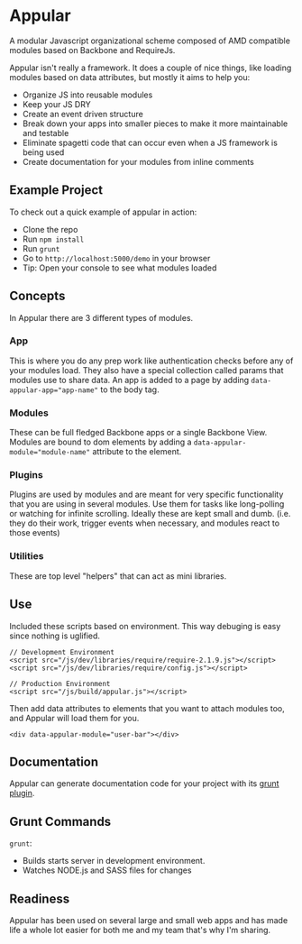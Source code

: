 # Appular

A modular Javascript organizational scheme composed of AMD compatible modules based on Backbone and RequireJs.

Appular isn't really a framework.  It does a couple of nice things, like loading modules based on data attributes, but mostly it aims to help you:
- Organize JS into reusable modules
- Keep your JS DRY
- Create an event driven structure
- Break down your apps into smaller pieces to make it more maintainable and testable
- Eliminate spagetti code that can occur even when a JS framework is being used
- Create documentation for your modules from inline comments

## Example Project
To check out a quick example of appular in action:
- Clone the repo
- Run `npm install`
- Run `grunt`
- Go to `http://localhost:5000/demo` in your browser
- Tip: Open your console to see what modules loaded

## Concepts
In Appular there are 3 different types of modules.

### App
This is where you do any prep work like authentication checks before any of your modules load.  They also have a special collection called params that modules use to share data.  An app is added to a page by adding `data-appular-app="app-name"` to the body tag.

### Modules
These can be full fledged Backbone apps or a single Backbone View.  Modules are bound to dom elements by adding a `data-appular-module="module-name"` attribute to the element.

### Plugins
Plugins are used by modules and are meant for very specific functionality that you are using in several modules.  Use them for tasks like long-polling or watching for infinite scrolling.  Ideally these are kept small and dumb. (i.e. they do their work, trigger events when necessary, and modules react to those events)

### Utilities
These are top level "helpers" that can act as mini libraries.

## Use
Included these scripts based on environment.  This way debuging is easy since nothing is uglified.

```
// Development Environment
<script src="/js/dev/libraries/require/require-2.1.9.js"></script>
<script src="/js/dev/libraries/require/config.js"></script>
```

```
// Production Environment
<script src="/js/build/appular.js"></script>
```

Then add data attributes to elements that you want to attach modules too, and Appular will load them for you.
```
<div data-appular-module="user-bar"></div>
```

## Documentation

Appular can generate documentation code for your project with its [grunt plugin](https://github.com/adamwdraper/grunt-appular-docs).

## Grunt Commands
`grunt`:
- Builds starts server in development environment.
- Watches NODE.js and SASS files for changes


## Readiness

Appular has been used on several large and small web apps and has made life a whole lot easier for both me and my team that's why I'm sharing.
